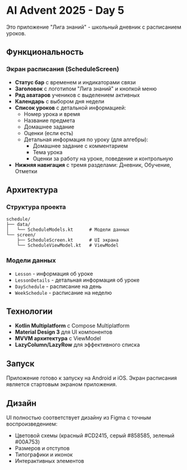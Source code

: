 # AI Advent 2025 - Day 5

Это приложение "Лига знаний" - школьный дневник с расписанием уроков.

## Функциональность

### Экран расписания (ScheduleScreen)
- **Статус бар** с временем и индикаторами связи
- **Заголовок** с логотипом "Лига знаний" и кнопкой меню
- **Ряд аватаров** учеников с выделением активных
- **Календарь** с выбором дня недели
- **Список уроков** с детальной информацией:
  - Номер урока и время
  - Название предмета
  - Домашнее задание
  - Оценки (если есть)
  - Детальная информация по уроку (для алгебры):
    - Домашнее задание с комментарием
    - Тема урока
    - Оценки за работу на уроке, поведение и контрольную
- **Нижняя навигация** с тремя разделами: Дневник, Обучение, Отметки

## Архитектура

### Структура проекта
```
schedule/
├── data/
│   └── ScheduleModels.kt      # Модели данных
└── screen/
    ├── ScheduleScreen.kt      # UI экрана
    └── ScheduleViewModel.kt   # ViewModel
```

### Модели данных
- `Lesson` - информация об уроке
- `LessonDetails` - детальная информация об уроке
- `DaySchedule` - расписание на день
- `WeekSchedule` - расписание на неделю

## Технологии

- **Kotlin Multiplatform** с Compose Multiplatform
- **Material Design 3** для UI компонентов
- **MVVM архитектура** с ViewModel
- **LazyColumn/LazyRow** для эффективного списка

## Запуск

Приложение готово к запуску на Android и iOS. Экран расписания является стартовым экраном приложения.

## Дизайн

UI полностью соответствует дизайну из Figma с точным воспроизведением:
- Цветовой схемы (красный #CD2415, серый #858585, зеленый #00A753)
- Размеров и отступов
- Типографики и иконок
- Интерактивных элементов